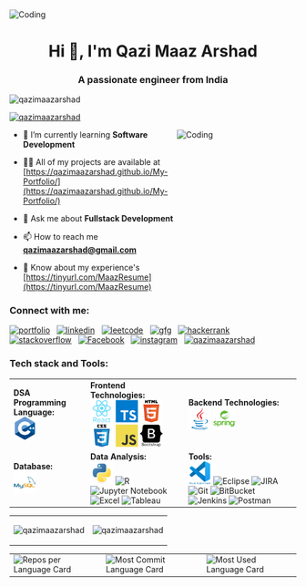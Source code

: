 <img align="center" alt="Coding" width="100%" height="300" src="https://i.postimg.cc/3NX63dV5/Twitter.png">
<h1 align="center">Hi 👋, I'm Qazi Maaz Arshad</h1>
<h3 align="center">A passionate engineer from India</h3>

<p align="left"> <img src="https://komarev.com/ghpvc/?username=qazimaazarshad&label=Profile%20views&color=0e75b6&style=flat" alt="qazimaazarshad" /> </p>

<p align="left"> <a href="https://github.com/ryo-ma/github-profile-trophy"><img src="https://github-profile-trophy.vercel.app/?username=qazimaazarshad" alt="qazimaazarshad" /></a> </p>

<img align="right" alt="Coding" width="210" height="300" src="https://media.giphy.com/media/USV0ym3bVWQJJmNu3N/giphy.gif">

- 🌱 I’m currently learning **Software Development**

- 👨‍💻 All of my projects are available at [https://qazimaazarshad.github.io/My-Portfolio/](https://qazimaazarshad.github.io/My-Portfolio/)

- 💬 Ask me about **Fullstack Development**

- 📫 How to reach me **qazimaazarshad@gmail.com**

- 📄 Know about my experience's [https://tinyurl.com/MaazResume](https://tinyurl.com/MaazResume)

<h3 align="left">Connect with me:</h3>
<p align="left">
  <a href="https://qazimaazarshad.github.io/My-Portfolio/" target="_blank"><img src="https://cdn.jsdelivr.net/npm/simple-icons@3.0.1/icons/monster.svg" alt="portfolio" height="30" width="30" /></a>&nbsp;&nbsp;
  <a href="https://linkedin.com/in/qazi-maaz-arshad" target="_blank"><img src="https://www.vectorlogo.zone/logos/linkedin/linkedin-tile.svg" alt="linkedin" height="30" width="30" /></a>&nbsp;&nbsp;
  <a href="https://leetcode.com/qazimaazarshad" target="_blank"><img src="https://cdn.jsdelivr.net/npm/simple-icons@3.0.1/icons/leetcode.svg" alt="leetcode" height="30" width="30" /></a>&nbsp;&nbsp;
  <a href="https://auth.geeksforgeeks.org/user/qazimaazarshad" target="_blank"><img src="https://cdn.jsdelivr.net/npm/simple-icons@3.0.1/icons/geeksforgeeks.svg" alt="gfg" height="30" width="30" /></a>&nbsp;&nbsp;
  <a href="https://www.hackerrank.com/qazimaazarshad" target="_blank"><img src="https://cdn.jsdelivr.net/npm/simple-icons@3.0.1/icons/hackerrank.svg" alt="hackerrank" height="30" width="30" /></a>&nbsp;&nbsp;
  <a href="https://stackoverflow.com/users/15159026/qazi-maaz-arshad" target="_blank"><img src="https://www.vectorlogo.zone/logos/stackoverflow/stackoverflow-icon.svg" alt="stackoverflow" height="30" width="30" /></a>&nbsp;&nbsp;
  <a href="https://fb.com/qazimaaz.arshad.3" target="_blank"><img src="https://www.vectorlogo.zone/logos/facebook/facebook-tile.svg" alt="Facebook" height="30" width="30" /></a>&nbsp;&nbsp;
  <a href="https://instagram.com/qazimaazarshad/" target="_blank"><img src="https://www.vectorlogo.zone/logos/instagram/instagram-icon.svg" alt="instagram" height="30" width="30" /></a>&nbsp;&nbsp;
  <a href="https://twitter.com/qazimaazarshad" target="_blank"><img src="https://www.vectorlogo.zone/logos/twitter/twitter-official.svg" alt="qazimaazarshad" height="30" width="30" /></a>
</p>

<h3 align="left">Tech stack and Tools:</h3>
<table>
  <tr>
    <td>
      <strong>DSA Programming Language:</strong><br>
      <img src="https://raw.githubusercontent.com/devicons/devicon/master/icons/cplusplus/cplusplus-original.svg" alt="cplusplus" width="40" height="40"/>
    </td>
    <td>
      <strong>Frontend Technologies:</strong><br>
      <img src="https://raw.githubusercontent.com/devicons/devicon/master/icons/react/react-original-wordmark.svg" alt="ReactJS" width="40" height="40"/>
      <img src="https://raw.githubusercontent.com/devicons/devicon/master/icons/typescript/typescript-original.svg" alt="TypeScript" width="40" height="40"/>
      <img src="https://raw.githubusercontent.com/devicons/devicon/master/icons/html5/html5-original-wordmark.svg" alt="HTML5" width="40" height="40"/>
      <img src="https://raw.githubusercontent.com/devicons/devicon/master/icons/css3/css3-original-wordmark.svg" alt="CSS3" width="40" height="40"/>
      <img src="https://raw.githubusercontent.com/devicons/devicon/master/icons/javascript/javascript-original.svg" alt="JavaScript" width="40" height="40"/>
      <img src="https://raw.githubusercontent.com/devicons/devicon/master/icons/bootstrap/bootstrap-plain-wordmark.svg" alt="Bootstrap" width="40" height="40"/>
    </td>
    <td>
      <strong>Backend Technologies:</strong><br>
      <img src="https://raw.githubusercontent.com/devicons/devicon/master/icons/java/java-original.svg" alt="Java" width="40" height="40"/>
      <img src="https://raw.githubusercontent.com/devicons/devicon/master/icons/spring/spring-original-wordmark.svg" alt="Spring Boot" width="40" height="40"/>
    </td>
  </tr>
  <tr>
    <td>
      <strong>Database:</strong><br>
      <img src="https://raw.githubusercontent.com/devicons/devicon/master/icons/mysql/mysql-original-wordmark.svg" alt="MySQL" width="40" height="40"/>
    </td>
    <td>
      <strong>Data Analysis:</strong><br>
      <img src="https://raw.githubusercontent.com/devicons/devicon/master/icons/python/python-original.svg" alt="Python" width="40" height="40"/>
      <img src="https://www.r-project.org/logo/Rlogo.svg" alt="R" width="40" height="40"/>
      <img src="https://upload.wikimedia.org/wikipedia/commons/3/38/Jupyter_logo.svg" alt="Jupyter Notebook" width="40" height="40"/>
      <img src="https://cdn.cdnlogo.com/logos/m/53/microsoft-excel.svg" alt="Excel" width="40" height="40"/>
      <img src="https://cdn.cdnlogo.com/logos/t/73/tableau-software.svg" alt="Tableau" width="40" height="40"/>
    </td>
    <td>
      <strong>Tools:</strong><br>
      <img src="https://raw.githubusercontent.com/devicons/devicon/master/icons/vscode/vscode-original-wordmark.svg" alt="VS Code" width="40" height="40"/>
      <img src="https://cdn.cdnlogo.com/logos/e/57/eclipse.svg" alt="Eclipse" width="40" height="40"/>
      <img src="https://www.vectorlogo.zone/logos/atlassian_jira/atlassian_jira-icon.svg" alt="JIRA" width="40" height="40"/>
      <img src="https://www.vectorlogo.zone/logos/git-scm/git-scm-icon.svg" alt="Git" width="40" height="40"/>
      <img src="https://cdn.cdnlogo.com/logos/b/74/bitbucket-icon.svg" alt="BitBucket" width="40" height="40"/>
      <img src="https://www.vectorlogo.zone/logos/jenkins/jenkins-icon.svg" alt="Jenkins" width="40" height="40"/>
      <img src="https://www.vectorlogo.zone/logos/getpostman/getpostman-icon.svg" alt="Postman" width="40" height="40"/>
    </td>
  </tr>
</table>

<!-- GitHub Stats and Streak Stats -->
<table>
  <tr>
    <td>
      <p><img src="https://github-readme-stats.vercel.app/api?username=qazimaazarshad&show_icons=true&locale=en" alt="qazimaazarshad" /></p>
    </td>
    <td>
      <p><img src="https://github-readme-streak-stats.herokuapp.com/?user=qazimaazarshad&" alt="qazimaazarshad" /></p>
    </td>
  </tr>
</table>

<!-- GitHub Profile Summary Cards -->
<table>
  <tr>
    <td>
      <!-- Repos per Language Card -->
      <img src="http://github-profile-summary-cards.vercel.app/api/cards/repos-per-language?username=qazimaazarshad&theme=default" alt="Repos per Language Card" />
    </td>
    <td>
      <!-- Most Commit Language Card -->
      <img src="http://github-profile-summary-cards.vercel.app/api/cards/most-commit-language?username=qazimaazarshad&theme=default" alt="Most Commit Language Card" />
    </td>
    <td>
      <!-- Most Used Language Card -->
      <img align="left" src="https://github-readme-stats.vercel.app/api/top-langs?username=qazimaazarshad&show_icons=true&locale=en&layout=compact" alt="Most Used Language Card" />
    </td>
  </tr>
</table>
